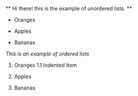 ** Hi there! this is the example of unordered lists. **

- Oranges

- Apples

- Bananas

_This is an example of ordered lists_
1. Oranges
    1.1 Indented Item

2. Apples

3. Bananas
